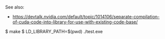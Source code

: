 See also:

 * https://devtalk.nvidia.com/default/topic/1014106/separate-compilation-of-cuda-code-into-library-for-use-with-existing-code-base/

$ make
$ LD_LIBRARY_PATH=$(pwd) ./test.exe 

